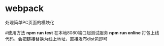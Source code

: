 # webpack
处理简单PC页面的模块化

#使用方法
**npm run test** 在本地8080端口起测试服务
**npm run online** 打包上线代码，会把链接替换为线上地址，直接发布dist包即可